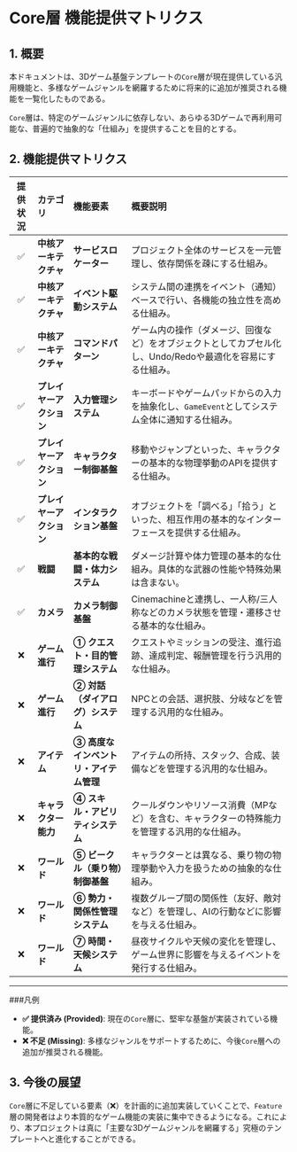 # Core層 機能提供マトリクス

## 1. 概要

本ドキュメントは、3Dゲーム基盤テンプレートの`Core`層が現在提供している汎用機能と、多様なゲームジャンルを網羅するために将来的に追加が推奨される機能を一覧化したものである。

`Core`層は、特定のゲームジャンルに依存しない、あらゆる3Dゲームで再利用可能な、普遍的で抽象的な「仕組み」を提供することを目的とする。

## 2. 機能提供マトリクス

| 提供状況 | カテゴリ | 機能要素 | 概要説明 |
| :---: | :--- | :--- | :--- |
| ✅ | **中核アーキテクチャ** | **サービスロケーター** | プロジェクト全体のサービスを一元管理し、依存関係を疎にする仕組み。 |
| ✅ | **中核アーキテクチャ** | **イベント駆動システム** | システム間の連携をイベント（通知）ベースで行い、各機能の独立性を高める仕組み。 |
| ✅ | **中核アーキテクチャ** | **コマンドパターン** | ゲーム内の操作（ダメージ、回復など）をオブジェクトとしてカプセル化し、Undo/Redoや最適化を容易にする仕組み。 |
| ✅ | **プレイヤーアクション** | **入力管理システム** | キーボードやゲームパッドからの入力を抽象化し、`GameEvent`としてシステム全体に通知する仕組み。 |
| ✅ | **プレイヤーアクション** | **キャラクター制御基盤** | 移動やジャンプといった、キャラクターの基本的な物理挙動のAPIを提供する仕組み。 |
| ✅ | **プレイヤーアクション** | **インタラクション基盤** | オブジェクトを「調べる」「拾う」といった、相互作用の基本的なインターフェースを提供する仕組み。 |
| ✅ | **戦闘** | **基本的な戦闘・体力システム** | ダメージ計算や体力管理の基本的な仕組み。具体的な武器の性能や特殊効果は含まない。 |
| ✅ | **カメラ** | **カメラ制御基盤** | Cinemachineと連携し、一人称/三人称などのカメラ状態を管理・遷移させる基本的な仕組み。 |
| ❌ | **ゲーム進行** | **① クエスト・目的管理システム** | クエストやミッションの受注、進行追跡、達成判定、報酬管理を行う汎用的な仕組み。 |
| ❌ | **ゲーム進行** | **② 対話（ダイアログ）システム** | NPCとの会話、選択肢、分岐などを管理する汎用的な仕組み。 |
| ❌ | **アイテム** | **③ 高度なインベントリ・アイテム管理** | アイテムの所持、スタック、合成、装備などを管理する汎用的な仕組み。 |
| ❌ | **キャラクター能力** | **④ スキル・アビリティシステム** | クールダウンやリソース消費（MPなど）を含む、キャラクターの特殊能力を管理する汎用的な仕組み。 |
| ❌ | **ワールド** | **⑤ ビークル（乗り物）制御基盤** | キャラクターとは異なる、乗り物の物理挙動や入力を扱うための抽象的な仕組み。 |
| ❌ | **ワールド** | **⑥ 勢力・関係性管理システム** | 複数グループ間の関係性（友好、敵対など）を管理し、AIの行動などに影響を与える仕組み。 |
| ❌ | **ワールド** | **⑦ 時間・天候システム** | 昼夜サイクルや天候の変化を管理し、ゲーム世界に影響を与えるイベントを発行する仕組み。 |

---

###凡例
-   **✅ 提供済み (Provided)**: 現在の`Core`層に、堅牢な基盤が実装されている機能。
-   **❌ 不足 (Missing)**: 多様なジャンルをサポートするために、今後`Core`層への追加が推奨される機能。

## 3. 今後の展望

`Core`層に不足している要素（❌）を計画的に追加実装していくことで、`Feature`層の開発者はより本質的なゲーム機能の実装に集中できるようになる。これにより、本プロジェクトは真に「主要な3Dゲームジャンルを網羅する」究極のテンプレートへと進化することができる。
